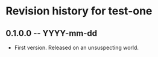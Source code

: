 # Revision history for test-one

## 0.1.0.0  -- YYYY-mm-dd

* First version. Released on an unsuspecting world.

